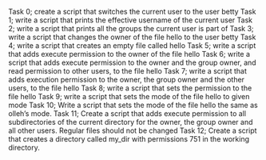 Task 0; create a script that switches the current user to the user betty
Task 1; write a script that prints the effective username of the current user
Task 2; write a script that prints all the groups the current user is part of
Task 3; write a script that changes the owner of the file hello to the user betty
Task 4; write a script that creates an empty file called hello
Task 5; write a script that adds execute permission to the owner of the file hello
Task 6; write a script that adds execute permission to the owner and the group owner, and read permission to other users, to the file hello
Task 7; write a script that adds execution permission to the owner, the group owner and the other users, to the file hello
Task 8; write a script that sets the permission to the file hello
Task 9; write a script that sets the mode of the file hello to given mode
Task 10; Write a script that sets the mode of the file hello the same as olleh’s mode.
Task 11; Create a script that adds execute permission to all subdirectories of the current directory for the owner, the group owner and all other users. Regular files should not be changed
Task 12; Create a script that creates a directory called my_dir with permissions 751 in the working directory.
